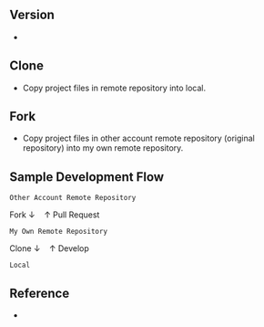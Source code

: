 ## Version
- 

## Clone
- Copy project files in remote repository into local.

## Fork
- Copy project files in other account remote repository (original repository) into my own remote repository.

## Sample Development Flow
```
Other Account Remote Repository
```

Fork ↓&nbsp;&nbsp;&nbsp;&nbsp;↑ Pull Request

```
My Own Remote Repository
```

Clone ↓&nbsp;&nbsp;&nbsp;&nbsp;↑ Develop

```
Local
```

## Reference
- 
